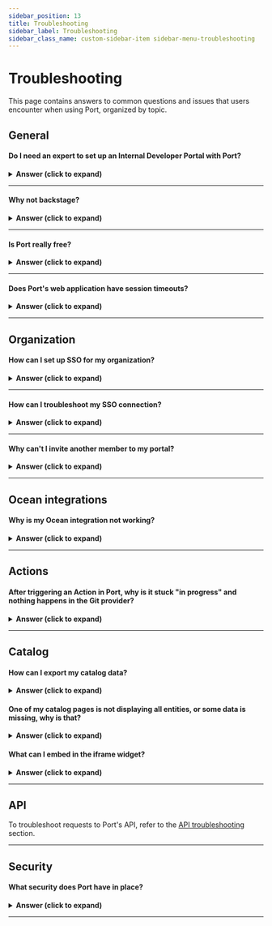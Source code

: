 ```yaml
---
sidebar_position: 13
title: Troubleshooting
sidebar_label: Troubleshooting
sidebar_class_name: custom-sidebar-item sidebar-menu-troubleshooting
---
```


# Troubleshooting

This page contains answers to common questions and issues that users encounter when using Port, organized by topic.

## General

#### Do I need an expert to set up an Internal Developer Portal with Port?

<details>
<summary><b>Answer (click to expand)</b></summary>

Port was designed to let you set up a developer portal in minutes, quickly defining your data model and then ingesting data about software and resources into it.

We believe in "bring your own data model" since each organization differs in how it wants to set up Port and model its software. Our documentation and [other resources](/resources) can help you get started. 

If you're trying to find out if Port is right for you, you can reach out to us by scheduling an [in-person demo](https://www.getport.io/demo-request), and we’ll be happy to escort you through the process of building a portal that's right for you.

</details>

---

#### Why not backstage?

<details>
<summary><b>Answer (click to expand)</b></summary>

Spotify’s backstage is spot-on in recognizing the need for a streamlined end-to-end development environment. It is also flexible, which lets you build your software catalog according to your data model. However, it requires coding, personnel to implement it, and domain expertise. You also need to invest in deployment, configuration and updates. You can read a detailed comparison of Port and Backstage [here](https://www.getport.io/compare/backstage-vs-port).

</details>

---

#### Is Port really free?

<details>
<summary><b>Answer (click to expand)</b></summary>

Port is free up to 15 users, you can check our [pricing page](https://www.getport.io/pricing) for more information. Using the free version of Port you can set up an advanced, fully functioning, internal developer portal.

The free version includes all of the features in Port, except for SSO and a certain limitation on the number of software catalog entities (up to 10,000), for reasons of fair use.  

In case you're evaluating Port, it provides you with everything you need, and if you need SSO for a given period, contact us.

</details>

---

#### Does Port's web application have session timeouts?

<details>
<summary><b>Answer (click to expand)</b></summary>

There is an inactivity timeout period of 3 days, and an absolute auto sign-in period of 7 days.

If you are inactive for 2 days and 23:59 hours, then perform any action, you will stay logged in.

In any case, after 7 days you will need to login again.

</details>

---

## Organization

#### How can I set up SSO for my organization?

<details>
<summary><b>Answer (click to expand)</b></summary>

1. Set up the Application in your SSO dashboard. You can find the documentation for each supported provider [here](https://docs.port.io/sso-rbac/sso-providers/).
2. Reach out to us with the required credentials in order to complete the set up.
3. After completing the set up, Port will provide you with the `CONNECTION_NAME`. Head back to the documentation and replace it where needed.

</details>

---

#### How can I troubleshoot my SSO connection?

<details>
<summary><b>Answer (click to expand)</b></summary>

1. Make sure the user has permissions to use the application.
2. Look at the URL of the error, sometimes they are embedded with the error. For example, look at the following URL:
```
https://app.getport.io/?error=access_denied&error_description=access_denied%20(User%20is%20not%20assigned%20to%20the%20client%20application.)&state=*********
```
After the `error_description`, you can see `User%20is%20not%20assigned%20to%20the%20client%20application`. In this case, the user is not assigned to the SSO application, and therefore cannot access Port through it.

3. Make sure you are using the correct `CONNECTION_NAME`     provided to you by Port, and that the application is set up correctly according to our setup docs.

</details>

---

#### Why can't I invite another member to my portal?

<details>
<summary><b>Answer (click to expand)</b></summary>

When using the free tier, Port allows you to be connected to a single organization. If your colleague is in another organization, you will not be able to invite him/her.  
Reach out to us using chat/Slack/mail to [support@getport.io](mailto:support@getport.io), and we will help you resolve the issue.

</details>

---

## Ocean integrations

#### Why is my Ocean integration not working?

<details>
<summary><b>Answer (click to expand)</b></summary>

If you are facing issues after installing an Ocean integration, follow these steps:

1. Make sure all of the parameters you provided in the installation command are correct.
2. Go to the [audit log](https://app.getport.io/settings/AuditLog) in your Port application and check for any errors in the creation of your `blueprints` and/or `entities`.
3. In your [builder](https://app.getport.io/settings/data-model) page, make sure that the new `blueprints` were created with the correct properties/relations.
4. If you tried to install a `self-hosted` integration, check the integration's documentation to ensure you included the necessary parameters.

If you are still facing issues, reach out to us using chat/Slack/mail to [support@getport.io](mailto:support@getport.io), and we will help you resolve the issue.

</details>

---

## Actions

#### After triggering an Action in Port, why is it stuck "in progress" and nothing happens in the Git provider?

<details>
<summary><b>Answer (click to expand)</b></summary>

Please make sure that:

1. The action backend is set up correctly. This includes the Organization/Group name, repository and workflow file name.
2. For Gitlab, make sure the [Port execution agent](https://docs.port.io/actions-and-automations/setup-backend/gitlab-pipeline/self-hosted#installing-the-agent) is installed properly. When triggering the action, you can view the logs of the agent to see what URL was triggered. 

</details>

---

## Catalog

#### How can I export my catalog data?

<details>
<summary><b>Answer (click to expand)</b></summary>

Port allows you to easily export any catalog data in one of the following formats:

- JSON
- Gitops (.yml)
- HCL (.tf)

To export your data:

1. Click on the `...` button in the top right corner of your Port application, and choose `Export Data`:
    <img src='/img/troubleshooting/exportDataButton.png' width='40%' border='1px' />

2. Choose one or more blueprints, choose a format and click `Export`.

This will download a file with all **entities** of the selected blueprints in the chosen format.

</details>

#### One of my catalog pages is not displaying all entities, or some data is missing, why is that?

<details>
<summary><b>Answer (click to expand)</b></summary>

1. Check for table filters in the top right. Make sure no filter is applied, or no property is hidden.
2. Sometimes users apply [initial filters](https://docs.port.io/customize-pages-dashboards-and-plugins/page/catalog-page/#initial-filters) to increase the loading speed of the catalog page. Make sure your missing entity is not being filtered out.

</details>

#### What can I embed in the iframe widget?

<details>
<summary><b>Answer (click to expand)</b></summary>

Iframe is a more limited web environment than a dedicated full-fledged browser tab, and they are a less secure option in general, so not all services support them. For example, Grafana Cloud does not allow iframe embedding of the content, while Grafana self-hosted does support iframe.

To understand if you can embed your desired content, the first step will be to check with the service provider if cross site embedding is supported. After confirming you can embed the relevant content, here are two different approaches for embedding sensitive data:

1. Public page behind a VPN: If the host of the content is self hosted and accessible when users are logged in to your VPN, you can make it publicly accessible to users that are logged in to your VPN. This means that the embedded resource is still secure, because access to your VPN (and therefore, to the resource) is limited only to users with access to the VPN, but it also makes it possible to view the embedded resource in Port, since there is no need for a dedicated authentication flow (again, assuming the user is logged in to the VPN).

    For example, with Grafana self-hosted that accessible from your VPN, you can simply make a dashboard public and embed it, and users who have logged in to your VPN will be able to see it embedded in Port correctly.

2. PKCE: Port supports [PKCE](https://docs.port.io/build-your-software-catalog/customize-integrations/configure-data-model/setup-blueprint/properties/embedded-url/authentication) authentication flow to authenticate the logged in user with an OIDC application against your IdP to gain access. This requires the end service you are trying to embed (for example, a dashboard from self-hosted Grafana) to support OIDC, in order to use the SSO application. In order to set it up, follow the documentation and make sure you do the following:

    - Create a new application in your IdP and configure the widget to use the correct application ID.
    - Configure the end service with the application credentials, in order to receive the authentication requests.
    - Make sure the application is able to get a JWT from the token URL. This is how the application authenticates the user.
</details>

---

## API

To troubleshoot requests to Port's API, refer to the [API troubleshooting](/docs/api-reference/port-api.info.mdx#troubleshooting) section.

---

## Security

#### What security does Port have in place?

<details>
<summary><b>Answer (click to expand)</b></summary>

We put a lot of thought into Port’s design to make it secure. Consequently, it doesn’t store secrets or credentials, and doesn't require whitelisting of IPs. 

Port uses industry-standard encryption protocols, data is encrypted both at rest and in transit, with complete isolation between clients and data access logging and auditing.  
Port is SOC2 and ISO/IEC 27001:2022 compliant, and undergoes regular pentests, product security and compliance reviews.

You can find the complete coverage of the **security policy** in the [security page](https://www.getport.io/security).

</details>

---
